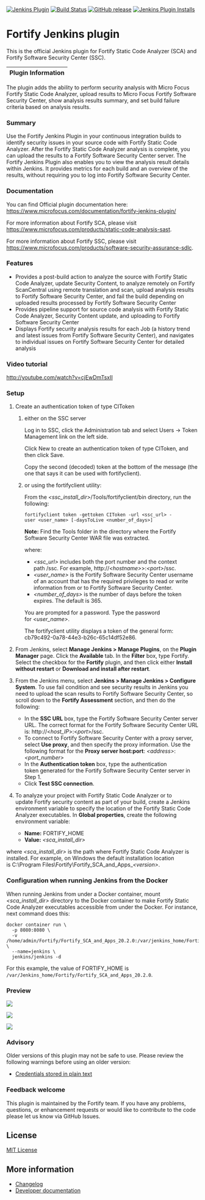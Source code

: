 [![Jenkins Plugin](https://img.shields.io/jenkins/plugin/v/fortify.svg)](https://plugins.jenkins.io/fortify)
[![Build Status](https://ci.jenkins.io/buildStatus/icon?job=plugins/fortify-plugin/master)](https://ci.jenkins.io/job/plugins/job/fortify-plugin/job/master)
[![GitHub release](https://img.shields.io/github/release/jenkinsci/fortify-plugin.svg?label=changelog)](https://github.com/jenkinsci/fortify-plugin/releases/latest)
[![Jenkins Plugin Installs](https://img.shields.io/jenkins/plugin/i/fortify.svg?color=blue)](https://plugins.jenkins.io/fortify)


# Fortify Jenkins plugin

This is the official Jenkins plugin for Fortify Static Code Analyzer (SCA) and Fortify Software Security Center (SSC).

| Plugin Information                                                                          |
|---------------------------------------------------------------------------------------------|

The plugin adds the ability to perform security analysis with Micro
Focus Fortify Static Code Analyzer, upload results to Micro Focus
Fortify Software Security Center, show analysis results summary, and set
build failure criteria based on analysis results.

### Summary

Use the Fortify Jenkins Plugin in your continuous integration builds to
identify security issues in your source code with Fortify Static Code
Analyzer. After the Fortify Static Code Analyzer analysis is complete,
you can upload the results to a Fortify Software Security Center server.
The Fortify Jenkins Plugin also enables you to view the analysis result
details within Jenkins. It provides metrics for each build and an
overview of the results, without requiring you to log into Fortify
Software Security Center.

### Documentation

You can find Official plugin documentation here: https://www.microfocus.com/documentation/fortify-jenkins-plugin/

For more information about Fortify SCA, please visit https://www.microfocus.com/products/static-code-analysis-sast.

For more information about Fortify SSC, please visit https://www.microfocus.com/products/software-security-assurance-sdlc.

### Features

-   Provides a post-build action to analyze the source with Fortify
    Static Code Analyzer, update Security Content, to analyze remotely 
    on Fortify ScanCentral using remote translation and scan, upload analysis
    results to Fortify Software Security Center, and fail the build
    depending on uploaded results processed by Fortify Software Security
    Center
-   Provides pipeline support for source code analysis with Fortify
    Static Code Analyzer, Security Content update, and uploading to
    Fortify Software Security Center
-   Displays Fortify security analysis results for each Job (a history
    trend and latest issues from Fortify Software Security Center), and
    navigates to individual issues on Fortify Software Security Center
    for detailed analysis

### Video tutorial

<http://youtube.com/watch?v=cjEwDmTsxII>

### Setup

1.  Create an authentication token of type CIToken

    1.  either on the SSC server

        Log in to SSC, click the Administration tab and select Users -\>
        Token Management link on the left side.
        
        Click New to create an authentication token of type CIToken, 
        and then click Save.

        Copy the second (decoded) token at the bottom of the message
        (the one that says it can be used with fortifyclient).

    2.  or using the fortifyclient utility:

        From
        the *\<ssc\_install\_dir\>*/Tools/fortifyclient/bin directory,
        run the following:

            fortifyclient token -gettoken CIToken -url <ssc_url> -user <user_name> [-daysToLive <number_of_days>]

        **Note:** Find the Tools folder in the directory where
        the Fortify Software Security Center WAR file was extracted.

        where:

        -   *\<ssc\_url\>* includes both the port number and the context
            path /ssc. For
            example, http://*\<hostname\>*\>:*\<port\>*/ssc.
        -   *\<user\_name\>* is the Fortify Software Security
            Center username of an account that has the required
            privileges to read or write information from or to Fortify
            Software Security Center.
        -   *\<number\_of\_days\>* is the number of days before the
            token expires. The default is 365.

        You are prompted for a password. Type the password
        for *\<user\_name\>*.

        The fortifyclient utility displays a token of the general form:
        cb79c492-0a78-44e3-b26c-65c14df52e86.

2.  From Jenkins, select **Manage Jenkins \> Manage Plugins**, on
    the **Plugin Manager** page. Click the **Available** tab. In
    the **Filter** box, type Fortify. Select the checkbox for
    the **Fortify** plugin, and then click either **Install without
    restart** or **Download and install after restart**.
3.  From the Jenkins menu, select **Jenkins \> Manage
    Jenkins \> Configure System**. To use fail condition and see
    security results in Jenkins you need to upload the scan results to Fortify
    Software Security Center, so scroll down to
    the **Fortify Assessment** section, and then do the following:
    -   In the **SSC URL** box, type the Fortify Software Security
        Center server URL. The correct format for the Fortify
        Software Security Center URL
        is: http://\<*host\_IP*\>:\<*port*\>/ssc.
    -   To connect to Fortify Software Security Center with a proxy
        server, select **Use proxy**, and then specify the proxy
        information. Use the following format for the **Proxy server
        host:port**: *\<address\>*:*\<port\_number\>*
    -   In the **Authentication token** box, type the authentication
        token generated for the Fortify Software Security Center server
        in Step 1.
    -   Click **Test SSC connection**.
4.  To analyze your project with Fortify Static Code Analyzer or to
    update Fortify security content as part of your build, create a
    Jenkins environment variable to specify the location of the Fortify
    Static Code Analyzer executables. In **Global properties**, create
    the following environment variable:
    -   **Name:** FORTIFY\_HOME
    -   **Value:** *\<sca\_install\_dir\>*

where *\<sca\_install\_dir\>* is the path where Fortify Static Code
Analyzer is installed. For example, on Windows the default installation
location is C:\\Program
Files\\Fortify\\Fortify\_SCA\_and\_Apps\_*\<version\>*.

### Configuration when running Jenkins from the Docker

When running Jenkins from under a Docker container, mount *\<sca\_install\_dir\>* 
directory to the Docker container to make Fortify Static Code Analyzer executables
accessible from under the Docker. For instance, next command does this:

    docker container run \
      -p 8080:8080 \
      -v /home/admin/Fortify/Fortify_SCA_and_Apps_20.2.0:/var/jenkins_home/Fortify/Fortify_SCA_and_Apps_20.2.0 \
      --name=jenkins \
      jenkins/jenkins -d

For this example, the value of FORTIFY\_HOME is `/var/Jenkins_home/Fortify/Fortify_SCA_and_Apps_20.2.0`.

### Preview

![](docs/images/Jenkins_wiki.png)

![](docs/images/Jenkins_wiki_issues.png)

![](docs/images/Jenkins_wiki_pipes.png)

### Advisory

Older versions of this plugin may not be safe to use. Please review the
following warnings before using an older version:

-   [Credentials stored in plain text](https://jenkins.io/security/advisory/2020-01-29/#SECURITY-1565)

### Feedback welcome

This plugin is maintained by the Fortify team. If you have any problems,
questions, or enhancement requests or would like to contribute to the
code please let us know via GitHub Issues.

## License

[MIT License](./LICENSE)

## More information

* [Changelog](https://github.com/jenkinsci/fortify-plugin/releases)
* [Developer documentation](./docs/DEVELOPER.md)
